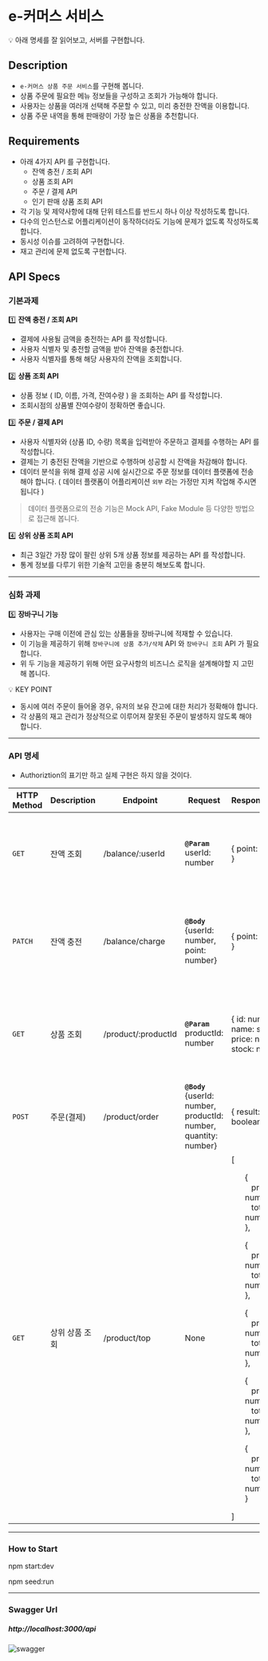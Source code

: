 # e-커머스 서비스

<aside>
💡 아래 명세를 잘 읽어보고, 서버를 구현합니다.

</aside>

## Description

- `e-커머스 상품 주문 서비스`를 구현해 봅니다.
- 상품 주문에 필요한 메뉴 정보들을 구성하고 조회가 가능해야 합니다.
- 사용자는 상품을 여러개 선택해 주문할 수 있고, 미리 충전한 잔액을 이용합니다.
- 상품 주문 내역을 통해 판매량이 가장 높은 상품을 추천합니다.

## Requirements

- 아래 4가지 API 를 구현합니다.
  - 잔액 충전 / 조회 API
  - 상품 조회 API
  - 주문 / 결제 API
  - 인기 판매 상품 조회 API
- 각 기능 및 제약사항에 대해 단위 테스트를 반드시 하나 이상 작성하도록 합니다.
- 다수의 인스턴스로 어플리케이션이 동작하더라도 기능에 문제가 없도록 작성하도록 합니다.
- 동시성 이슈를 고려하여 구현합니다.
- 재고 관리에 문제 없도록 구현합니다.

## API Specs

### 기본과제

1️⃣ **잔액 충전 / 조회 API**

- 결제에 사용될 금액을 충전하는 API 를 작성합니다.
- 사용자 식별자 및 충전할 금액을 받아 잔액을 충전합니다.
- 사용자 식별자를 통해 해당 사용자의 잔액을 조회합니다.

2️⃣ **상품 조회 API**

- 상품 정보 ( ID, 이름, 가격, 잔여수량 ) 을 조회하는 API 를 작성합니다.
- 조회시점의 상품별 잔여수량이 정확하면 좋습니다.

3️⃣ **주문 / 결제 API**

- 사용자 식별자와 (상품 ID, 수량) 목록을 입력받아 주문하고 결제를 수행하는 API 를 작성합니다.
- 결제는 기 충전된 잔액을 기반으로 수행하며 성공할 시 잔액을 차감해야 합니다.
- 데이터 분석을 위해 결제 성공 시에 실시간으로 주문 정보를 데이터 플랫폼에 전송해야 합니다. ( 데이터 플랫폼이 어플리케이션 `외부` 라는 가정만 지켜 작업해 주시면 됩니다 )

> 데이터 플랫폼으로의 전송 기능은 Mock API, Fake Module 등 다양한 방법으로 접근해 봅니다.

4️⃣ **상위 상품 조회 API**

- 최근 3일간 가장 많이 팔린 상위 5개 상품 정보를 제공하는 API 를 작성합니다.
- 통계 정보를 다루기 위한 기술적 고민을 충분히 해보도록 합니다.

---

### 심화 과제

5️⃣ **장바구니 기능**

- 사용자는 구매 이전에 관심 있는 상품들을 장바구니에 적재할 수 있습니다.
- 이 기능을 제공하기 위해 `장바구니에 상품 추가/삭제` API 와 `장바구니 조회` API 가 필요합니다.
- 위 두 기능을 제공하기 위해 어떤 요구사항의 비즈니스 로직을 설계해야할 지 고민해 봅니다.

<aside>
💡 KEY POINT

</aside>

- 동시에 여러 주문이 들어올 경우, 유저의 보유 잔고에 대한 처리가 정확해야 합니다.
- 각 상품의 재고 관리가 정상적으로 이루어져 잘못된 주문이 발생하지 않도록 해야 합니다.

---

### API 명세

- Authoriztion의 표기만 하고 실제 구현은 하지 않을 것이다.

| HTTP Method | Description    | Endpoint            | Request                                                                         | Response(200)                                                                                                                                                                                                                                                                                                                                                                                                                                                                                         | Error                                                                                                  | Authorization |
| ----------- | -------------- | ------------------- | ------------------------------------------------------------------------------- | ----------------------------------------------------------------------------------------------------------------------------------------------------------------------------------------------------------------------------------------------------------------------------------------------------------------------------------------------------------------------------------------------------------------------------------------------------------------------------------------------------- | ------------------------------------------------------------------------------------------------------ | :-----------: |
| `GET`       | 잔액 조회      | /balance/:userId    | <code><b>@Param</b></code> userId: number                                       | { point: number }                                                                                                                                                                                                                                                                                                                                                                                                                                                                                     | { code: 400, message: "Not Found User(ID:id)" },<br>{ code: 500, message: "Internal Server Error" }    |   Required    |
| `PATCH`     | 잔액 충전      | /balance/charge     | <code><b>@Body</b></code> {userId: number, point: number}                       | { point: number }                                                                                                                                                                                                                                                                                                                                                                                                                                                                                     | { code: 400, message: "Not Found userId(ID:id)" },<br>{ code: 500, message: "Internal Server Error" }  |   Required    |
| `GET`       | 상품 조회      | /product/:productId | <code><b>@Param</b></code> productId: number                                    | { id: number, name: string, price: number, stock: number }                                                                                                                                                                                                                                                                                                                                                                                                                                            | { code: 400, message: "Not Found Product(ID:id)" },<br>{ code: 500, message: "Internal Server Error" } |
| `POST`      | 주문(결제)     | /product/order      | <code><b>@Body</b></code> {userId: number, productId: number, quantity: number} | { result: boolean }                                                                                                                                                                                                                                                                                                                                                                                                                                                                                   | { code: 400, message: "Not Found" },<br>{ code: 500, message: "Internal Server Error" }                |   Required    |
| `GET`       | 상위 상품 조회 | /product/top        | None                                                                            | [<br><ol>{<br>&nbsp;&nbsp;&nbsp;productId: number,<br>&nbsp;&nbsp;&nbsp;totalSales: number<br>},</ol><ol>{<br>&nbsp;&nbsp;&nbsp;productId: number,<br>&nbsp;&nbsp;&nbsp;totalSales: number<br>},</ol><ol>{<br>&nbsp;&nbsp;&nbsp;productId: number,<br>&nbsp;&nbsp;&nbsp;totalSales: number<br>},</ol><ol>{<br>&nbsp;&nbsp;&nbsp;productId: number,<br>&nbsp;&nbsp;&nbsp;totalSales: number<br>},</ol><ol>{<br>&nbsp;&nbsp;&nbsp;productId: number,<br>&nbsp;&nbsp;&nbsp;totalSales: number<br>}</ol>] | { code: 500, message: "Internal Server Error" }                                                        |

---

### How to Start

npm start:dev

npm seed:run

---

### Swagger Url

##### http://localhost:3000/api

![swagger](https://github.com/SGKwon95/e-commerce/assets/59722123/2c916add-fa74-4278-81de-4803a0744e69)
